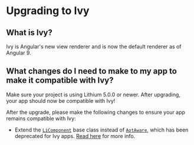 # Upgrading to Ivy

## What is Ivy?

Ivy is Angular's new view renderer and is now the default renderer as of Angular 9.

## What changes do I need to make to my app to make it compatible with Ivy?

Make sure your project is using Lithium 5.0.0 or newer. After upgrading, your app should now be compatible with Ivy!

After the upgrade, please make the following changes to ensure your app remains compatible with Ivy:

* Extend the [```LiComponent```](/docs/api-reference.md#licomponent) base class instead of [```AotAware```](/docs/api-reference.md#aotaware-deprecated), which has been deprecated for Ivy apps. [Read here](/docs/limitations.md) for more info.